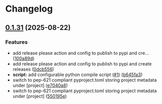 # Changelog

## [0.1.31](https://github.com/zalf-rpm/mas_capnproto_schemas/compare/v0.1.30...v0.1.31) (2025-08-22)


### Features

* add release please action and config to publish to pypi and cre… ([100a89d](https://github.com/zalf-rpm/mas_capnproto_schemas/commit/100a89dc9da6fe20738cdba35ce0fd6a32b448af))
* add release please action and config to publish to pypi and create releases ([0dcb556](https://github.com/zalf-rpm/mas_capnproto_schemas/commit/0dcb55622acf011530a6dd6eb7c3a4800208157b))
* **script:** add configurable python compile script ([#1](https://github.com/zalf-rpm/mas_capnproto_schemas/issues/1)) ([b645fa3](https://github.com/zalf-rpm/mas_capnproto_schemas/commit/b645fa386092972cec8a7592c762957df6ae478a))
* switch to pep-621 compliant pyproject.toml storing project metadata under [project] ([e7040a8](https://github.com/zalf-rpm/mas_capnproto_schemas/commit/e7040a887a364b0e4d6c44ac9e183c22bcf6467d))
* switch to pep-621 compliant pyproject.toml storing project metadata under [project] ([550195e](https://github.com/zalf-rpm/mas_capnproto_schemas/commit/550195ec32158cc8570062266eebe9f88e261b7a))
